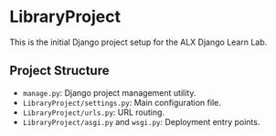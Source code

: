 # LibraryProject

This is the initial Django project setup for the ALX Django Learn Lab.

## Project Structure
- `manage.py`: Django project management utility.
- `LibraryProject/settings.py`: Main configuration file.
- `LibraryProject/urls.py`: URL routing.
- `LibraryProject/asgi.py` and `wsgi.py`: Deployment entry points.
